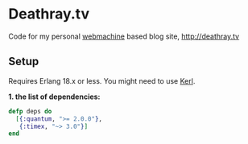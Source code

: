 # Deathray.tv 

Code for my personal [webmachine](https://github.com/basho/webmachine) based blog site, http://deathray.tv

## Setup

Requires Erlang 18.x or less.  You might need to use [Kerl](https://github.com/kerl/kerl).

**1. the list of dependencies:**
```elixir
defp deps do
  [{:quantum, ">= 2.0.0"},
   {:timex, "~> 3.0"}]
end
```

